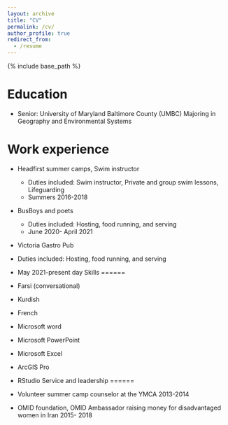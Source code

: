 ```yaml
---
layout: archive
title: "CV"
permalink: /cv/
author_profile: true
redirect_from:
  - /resume
---
```


{% include base_path %}

Education
======
* Senior: University of Maryland Baltimore County (UMBC) Majoring in Geography and Environmental Systems 


Work experience
======
* Headfirst summer camps, Swim instructor
  * Duties included: Swim instructor, Private and group swim lessons, Lifeguarding
  * Summers 2016-2018

* BusBoys and poets
  * Duties included: Hosting, food running, and serving
  * June 2020- April 2021

* Victoria Gastro Pub
 * Duties included: Hosting, food running, and serving
 * May 2021-present day 
Skills
======
* Farsi (conversational)
* Kurdish
* French
* Microsoft word
* Microsoft PowerPoint
* Microsoft Excel
* ArcGIS Pro 
* RStudio 
Service and leadership
======
* Volunteer summer camp counselor at the YMCA 2013-2014
* OMID foundation, OMID Ambassador raising money for disadvantaged women in Iran 2015- 2018

